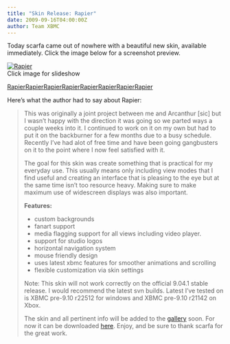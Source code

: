 ```yaml
---
title: "Skin Release: Rapier"
date: 2009-09-16T04:00:00Z
author: Team XBMC
---
```


Today scarfa came out of nowhere with a beautiful new skin, available immediately. Click the image below for a screenshot preview.

[![](/images/blog/rapier1.jpeg "Rapier")](/images/blog/rapier1.jpeg)  
 Click image for slideshow

[Rapier](../wp-content/gallery/rapier/rapier2.jpeg)[Rapier](../wp-content/gallery/rapier/rapier3.jpeg)[Rapier](../wp-content/gallery/rapier/rapier4.jpeg)[Rapier](../wp-content/gallery/rapier/rapier5.jpeg)[Rapier](../wp-content/gallery/rapier/rapier6.jpeg)[Rapier](../wp-content/gallery/rapier/rapier7.jpeg)[Rapier](../wp-content/gallery/rapier/rapier8.jpeg)[Rapier](../wp-content/gallery/rapier/rapier9.jpeg)

Here’s what the author had to say about Rapier:

> This was originally a joint project between me and Arcanthur [sic] but I wasn’t happy with the direction it was going so we parted ways a couple weeks into it. I continued to work on it on my own but had to put it on the backburner for a few months due to a busy schedule. Recently I’ve had alot of free time and have been going gangbusters on it to the point where I now feel satisfied with it.
>
> The goal for this skin was create something that is practical for my everyday use. This usually means only including view modes that I find useful and creating an interface that is pleasing to the eye but at the same time isn’t too resource heavy. Making sure to make maximum use of widescreen displays was also important.
>
> **Features:**
>
> - custom backgrounds
> - fanart support
> - media flagging support for all views including video player.
> - support for studio logos
> - horizontal navigation system
> - mouse friendly design
> - uses latest xbmc features for smoother animations and scrolling
> - flexible customization via skin settings
>
> Note: This skin will not work correctly on the official 9.04.1 stable release. I would recommend the latest svn builds. Latest I’ve tested on is XBMC pre-9.10 r22512 for windows and XBMC pre-9.10 r21142 on Xbox.
>
> The skin and all pertinent info will be added to the [gallery](/slideshow/skins) soon. For now it can be downloaded [here](https://www.deviantart.com/download/137313896/Rapier___XBMC_by_tvnca.zip). Enjoy, and be sure to thank scarfa for the great work.
